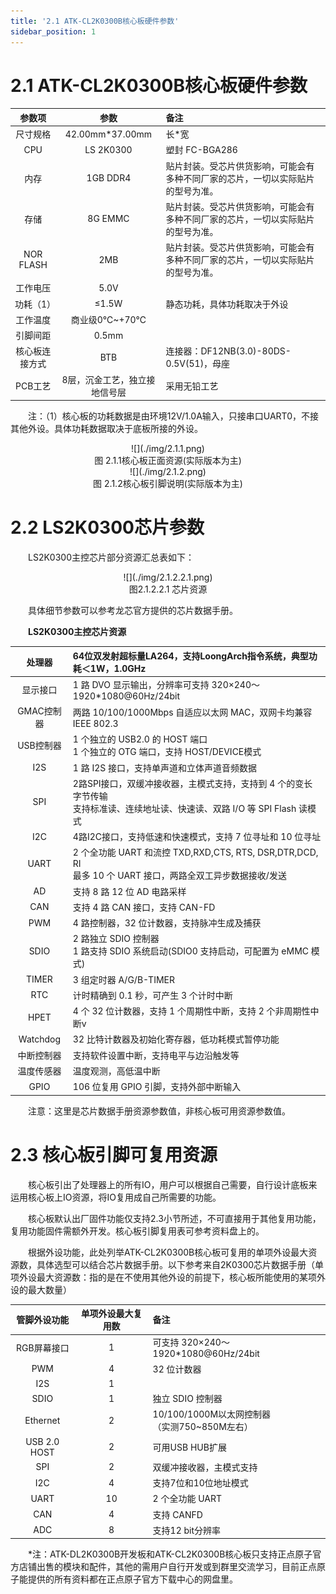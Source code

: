 ```yaml
---
title: '2.1 ATK-CL2K0300B核心板硬件参数'
sidebar_position: 1
---
```


# 2.1 ATK-CL2K0300B核心板硬件参数

| **参数项**     | **参数**                      | **备注**                                                     |
| :------------: | :---------------------------: | :----------------------------------------------------------- |
| 尺寸规格       | 42.00mm*37.00mm               | 长*宽                                                        |
| CPU            | LS 2K0300                     | 塑封 FC-BGA286                                               |
| 内存           | 1GB DDR4                      | 贴片封装。受芯片供货影响，可能会有多种不同厂家的芯片，一切以实际贴片的型号为准。 |
| 存储           | 8G EMMC                       | 贴片封装。受芯片供货影响，可能会有多种不同厂家的芯片，一切以实际贴片的型号为准。 |
| NOR FLASH      | 2MB                           | 贴片封装。受芯片供货影响，可能会有多种不同厂家的芯片，一切以实际贴片的型号为准。 |
| 工作电压       | 5.0V                          |                                                              |
| 功耗（1）      | ≤1.5W                         | 静态功耗，具体功耗取决于外设                                 |
| 工作温度       | 商业级0℃~+70℃                 |                                                              |
| 引脚间距       | 0.5mm                         |                                                              |
| 核心板连接方式 | BTB                           | 连接器：DF12NB(3.0)-80DS-0.5V(51)，母座                      |
| PCB工艺        | 8层，沉金工艺，独立接地信号层 | 采用无铅工艺                                                 |

&emsp;&emsp;注：（1）核心板的功耗数据是由环境12V/1.0A输入，只接串口UART0，不接其他外设。具体功耗数据取决于底板所接的外设。

<center>
![](./img/2.1.1.png)<br />
图 2.1.1核心板正面资源(实际版本为主)
</center>

<center>
![](./img/2.1.2.png)<br />
图 2.1.2核心板引脚说明(实际版本为主)
</center>

# 2.2 LS2K0300芯片参数

&emsp;&emsp;LS2K0300主控芯片部分资源汇总表如下：

<center>
![](./img/2.1.2.2.1.png)<br />
图2.1.2.2.1 芯片资源
</center>

&emsp;&emsp;具体细节参数可以参考龙芯官方提供的芯片数据手册。

&emsp;&emsp;**LS2K0300主控芯片资源**

| 处理器     | 64位双发射超标量LA264，支持LoongArch指令系统，典型功耗＜1W，1.0GHz |
| :--------: | :----------------------------------------------------------- |
| 显示接口   | 1 路 DVO 显示输出，分辨率可支持 320×240～1920*1080@60Hz/24bit |
| GMAC控制器 | 两路  10/100/1000Mbps 自适应以太网 MAC，双网卡均兼容 IEEE 802.3 |
| USB控制器  | 1 个独立的 USB2.0 的 HOST 端口<br />1 个独立的 OTG 端口，支持 HOST/DEVICE模式 |
| I2S        | 1 路 I2S 接口，支持单声道和立体声道音频数据                  |
| SPI        | 2路SPI接口，双缓冲接收器，主模式支持，支持到 4 个的变长字节传输<br />支持标准读、连续地址读、快速读、双路 I/O 等 SPI Flash 读模式 |
| I2C        | 4路I2C接口，支持低速和快速模式，支持 7 位寻址和 10 位寻址    |
| UART       | 2 个全功能 UART 和流控 TXD,RXD,CTS, RTS, DSR,DTR,DCD, RI<br />最多 10 个 UART 接口，两路全双工异步数据接收/发送 |
| AD         | 支持 8 路 12 位 AD 电路采样                                  |
| CAN        | 支持 4 路 CAN 接口，支持 CAN-FD                              |
| PWM        | 4 路控制器，32 位计数器，支持脉冲生成及捕获                  |
| SDIO       | 2 路独立 SDIO 控制器<br />1 路支持 SDIO 系统启动(SDIO0 支持启动，可配置为 eMMC 模式) |
| TIMER      | 3 组定时器 A/G/B-TIMER                                       |
| RTC        | 计时精确到 0.1 秒，可产生 3 个计时中断                       |
| HPET       | 4 个 32 位计数器，支持 1 个周期性中断，支持 2 个非周期性中断v |
| Watchdog   | 32 比特计数器及初始化寄存器，低功耗模式暂停功能              |
| 中断控制器 | 支持软件设置中断，支持电平与边沿触发等                       |
| 温度传感器 | 温度观测，高低温中断                                         |
| GPIO       | 106 位复用 GPIO 引脚，支持外部中断输入                       |


&emsp;&emsp;注意：这里是芯片数据手册资源参数值，非核心板可用资源参数值。

# 2.3 核心板引脚可复用资源

&emsp;&emsp;核心板引出了处理器上的所有IO，用户可以根据自己需要，自行设计底板来运用核心板上IO资源，将IO复用成自己所需要的功能。

&emsp;&emsp;核心板默认出厂固件功能仅支持2.3小节所述，不可直接用于其他复用功能，复用功能固件需额外开发。核心板引脚复用表可参考资料盘上的。

&emsp;&emsp;根据外设功能，此处列举ATK-CL2K0300B核心板可复用的单项外设最大资源数，具体选型可以结合芯片数据手册。以下参考来自2K0300芯片数据手册（单项外设最大资源数：指的是在不使用其他外设的前提下，核心板所能使用的某项外设的最大数量）



| **管脚外设功能** | **单项外设最大复用数** | **备注**                                           |
| :--------------: | :--------------------: | :------------------------------------------------- |
| RGB屏幕接口      | 1                      | 可支持 320×240～1920*1080@60Hz/24bit               |
| PWM              | 4                      | 32 位计数器                                        |
| I2S              | 1                      |                                                    |
| SDIO             | 1                      | 独立 SDIO 控制器                                   |
| Ethernet         | 2                      | 10/100/1000M以太网控制器<br />（实测750~850M左右） |
| USB 2.0 HOST     | 2                      | 可用USB HUB扩展                                    |
| SPI              | 2                      | 双缓冲接收器，主模式支持                           |
| I2C              | 4                      | 支持7位和10位地址模式                              |
| UART             | 10                     | 2 个全功能 UART                                    |
| CAN              | 4                      | 支持 CANFD                                         |
| ADC              | 8                      | 支持12 bit分辨率                                   |

&emsp;&emsp;*注：ATK-DL2K0300B开发板和ATK-CL2K0300B核心板只支持正点原子官方店铺出售的模块和配件，其他的需用户自行开发或到群里交流学习，目前正点原子能提供的所有资料都在正点原子官方下载中心的网盘里。

